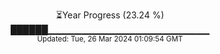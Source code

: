 <p align="center">
⏳Year Progress (23.24 %) <br>
██████▁▁▁▁▁▁▁▁▁▁▁▁▁▁▁▁▁▁▁▁▁▁▁▁ <br>
<sub>Updated: Tue, 26 Mar 2024 01:09:54 GMT</sub>
</p>

